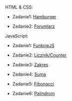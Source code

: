 <!-- rOZWIĄZANIA -->
HTML & CSS:

* Zadanie1: [Hamburger](https://mrosiak546.github.io/ITNAF_HTML_CSS/zad1/)

* Zadanie2: [Forumlarz](https://mrosiak546.github.io/ITNAF_HTML_CSS/zad2/)

JavaScript:

* Zadanie1: [FunkcjeJS](https://mrosiak546.github.io/ITNAF_HTML_CSS/zad3/)

* Zadanie2: [Licznik/Counter](https://mrosiak546.github.io/ITNAF_HTML_CSS/zad4/)

* Zadanie3: [Zakres](https://mrosiak546.github.io/ITNAF_HTML_CSS/zad5/)

* Zadanie4: [Suma](https://mrosiak546.github.io/ITNAF_HTML_CSS/suma/)

* Zadanie5: [Fibonacci](https://mrosiak546.github.io/ITNAF_HTML_CSS/fibonacci/)

* Zadanie6: [Palindrom](https://mrosiak546.github.io/ITNAF_HTML_CSS/palindrom/)

